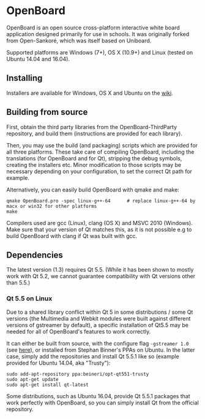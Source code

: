 # OpenBoard
OpenBoard is an open source cross-platform interactive white board application designed primarily for use in schools. It was originally forked from Open-Sankoré, which was itself based on Uniboard.

Supported platforms are Windows (7+), OS X (10.9+) and Linux (tested on Ubuntu 14.04 and 16.04).


## Installing

Installers are available for Windows, OS X and Ubuntu on the [wiki](https://github.com/DIP-SEM/OpenBoard/wiki/Downloads). 

## Building from source
First, obtain the third party libraries from the OpenBoard-ThirdParty repository, and build them (instructions are provided for each library).

Then, you may use the build (and packaging) scripts which are provided for all three platforms. These take care of compiling OpenBoard, including the translations (for OpenBoard and for Qt), stripping the debug symbols, creating the installers etc.
Minor modification to those scripts may be necessary depending on your configuration, to set the correct Qt path for example.

Alternatively, you can easily build OpenBoard with qmake and make:

    qmake OpenBoard.pro -spec linux-g++-64      # replace linux-g++-64 by macx or win32 for other platforms
    make

Compilers used are gcc (Linux), clang (OS X) and MSVC 2010 (Windows). Make sure that your version of Qt matches this, as it is not possible e.g to build OpenBoard with clang if Qt was built with gcc.

## Dependencies
The latest version (1.3) requires Qt 5.5. (While it has been shown to mostly work with Qt 5.2, we cannot guarantee compatibility with Qt versions other than 5.5.)

### Qt 5.5 on Linux

Due to a shared library conflict within Qt 5 in some distributions / some Qt versions (the Multimedia and Webkit modules were built against different versions of gstreamer by default), a specific installation of Qt5.5 may be needed for all of OpenBoard's features to work correctly.

It can either be built from source, with the configure flag `-gstreamer 1.0` (see [here](http://doc.qt.io/qt-5/linux-building.html)), or installed from Stephan Binner's PPAs on Ubuntu.
In the latter case, simply add the repositories and install Qt 5.5.1 like so (example provided for Ubuntu 14.04, aka "Trusty"):

    sudo add-apt-repository ppa:beineri/opt-qt551-trusty
    sudo apt-get update
    sudo apt-get install qt-latest

Some distributions, such as Ubuntu 16.04, provide Qt 5.5.1 packages that work perfectly with OpenBoard, so you can simply install Qt from the official repository.
